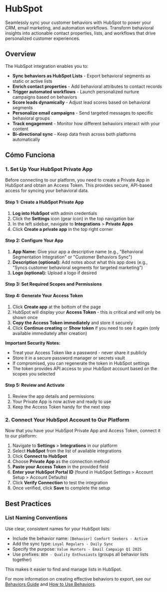 # HubSpot

Seamlessly sync your customer behaviors with HubSpot to power your CRM, email marketing, and automation workflows. Transform behavioral insights into actionable contact properties, lists, and workflows that drive personalized customer experiences.

## Overview

The HubSpot integration enables you to:

- **Sync behaviors as HubSpot Lists** - Export behavioral segments as static or active lists
- **Enrich contact properties** - Add behavioral attributes to contact records
- **Trigger automated workflows** - Launch personalized nurture campaigns based on behaviors
- **Score leads dynamically** - Adjust lead scores based on behavioral segments
- **Personalize email campaigns** - Send targeted messages to specific behavioral groups
- **Track engagement** - Monitor how different behaviors interact with your content
- **Bi-directional sync** - Keep data fresh across both platforms automatically

## Cómo Funciona

### 1. Set Up Your HubSpot Private App

Before connecting to our platform, you need to create a Private App in HubSpot and obtain an Access Token. This provides secure, API-based access for syncing your behavioral data.

#### Step 1: Create a HubSpot Private App

1. **Log into HubSpot** with admin credentials
2. Click the **Settings** icon (gear icon) in the top navigation bar
3. In the left sidebar, navigate to **Integrations** > **Private Apps**
4. Click **Create a private app** in the top right corner

#### Step 2: Configure Your App

1. **App Name:** Give your app a descriptive name (e.g., "Behavioral Segmentation Integration" or "Customer Behaviors Sync")
2. **Description (optional):** Add notes about what this app does (e.g., "Syncs customer behavioral segments for targeted marketing")
3. **Logo (optional):** Upload a logo if desired

#### Step 3: Set Required Scopes and Permissions

#### Step 4: Generate Your Access Token

1. Click **Create app** at the bottom of the page
2. HubSpot will display your **Access Token** - this is critical and will only be shown once
3. **Copy the Access Token immediately** and store it securely
4. Click **Continue creating** or **Show token** if you need to see it again (only available immediately after creation)

**Important Security Notes:**
- Treat your Access Token like a password - never share it publicly
- Store it in a secure password manager or secrets vault
- If compromised, you can regenerate the token in HubSpot settings
- The token provides API access to your HubSpot account based on the scopes you selected

#### Step 5: Review and Activate

1. Review the app details and permissions
2. Your Private App is now active and ready to use
3. Keep the Access Token handy for the next step

### 2. Connect Your HubSpot Account to Our Platform

Now that you have your HubSpot Private App and Access Token, connect it to our platform:

1. Navigate to **Settings** > **Integrations** in our platform
2. Select **HubSpot** from the list of available integrations
3. Click **Connect to HubSpot**
4. Choose **Private App** as the connection method
5. **Paste your Access Token** in the provided field
6. **Enter your HubSpot Portal ID** (found in HubSpot Settings > Account Setup > Account Defaults)
7. Click **Verify Connection** to test the integration
8. Once verified, click **Save** to complete the setup

## Best Practices

### List Naming Conventions

Use clear, consistent names for your HubSpot lists:

- Include the behavior name: `[Behavior] Comfort Seekers - Active`
- Add the sync type: `Loyal Regulars - Daily Sync`
- Specify the purpose: `Value Hunters - Email Campaign Q1 2025`
- Use prefixes: `BEH - Quality Enthusiasts` (groups all behavior lists together)

This makes it easier to find and manage lists in HubSpot.


For more information on creating effective behaviors to export, see our [Behaviors Guide](../) and [How to Use Behaviors](../how-to-use).
